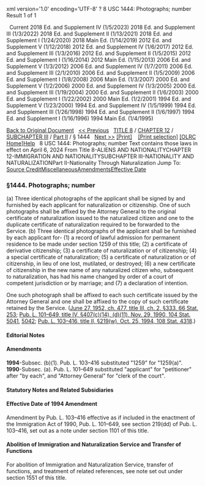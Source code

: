 xml version='1.0' encoding='UTF-8' ?
8 USC 1444: Photographs; number
 Result 1 of 1
 
  
  Current
2018 Ed. and Supplement IV (1/5/2023)
2018 Ed. and Supplement III (1/3/2022)
2018 Ed. and Supplement II (1/13/2021)
2018 Ed. and Supplement I (1/24/2020)
2018 Main Ed. (1/14/2019)
2012 Ed. and Supplement V (1/12/2018)
2012 Ed. and Supplement IV (1/6/2017)
2012 Ed. and Supplement III (1/3/2016)
2012 Ed. and Supplement II (1/5/2015)
2012 Ed. and Supplement I (1/16/2014)
2012 Main Ed. (1/15/2013)
2006 Ed. and Supplement V (1/3/2012)
2006 Ed. and Supplement IV (1/7/2011)
2006 Ed. and Supplement III (2/1/2010)
2006 Ed. and Supplement II (1/5/2009)
2006 Ed. and Supplement I (1/8/2008)
2006 Main Ed. (1/3/2007)
2000 Ed. and Supplement V (1/2/2006)
2000 Ed. and Supplement IV (1/3/2005)
2000 Ed. and Supplement III (1/19/2004)
2000 Ed. and Supplement II (1/6/2003)
2000 Ed. and Supplement I (1/22/2002)
2000 Main Ed. (1/2/2001)
1994 Ed. and Supplement V (1/23/2000)
1994 Ed. and Supplement IV (1/5/1999)
1994 Ed. and Supplement III (1/26/1998)
1994 Ed. and Supplement II (1/6/1997)
1994 Ed. and Supplement I (1/16/1996)
1994 Main Ed. (1/4/1995)
  
 
  
[Back to Original Document](/view.xhtml;jsessionid=48A1399C6344863D001FD798DE0A5FE8)
 
[<< Previous](#)
  
 [TITLE 8](/view.xhtml;jsessionid=48A1399C6344863D001FD798DE0A5FE8?req=granuleid%3AUSC-prelim-title8&saved=%7CZ3JhbnVsZWlkOlVTQy1wcmVsaW0tdGl0bGU4LXNlY3Rpb24xNDQ0%7C%7C%7C0%7Cfalse%7Cprelim&edition=prelim) / [CHAPTER 12](/view.xhtml;jsessionid=48A1399C6344863D001FD798DE0A5FE8?req=granuleid%3AUSC-prelim-title8-chapter12&saved=%7CZ3JhbnVsZWlkOlVTQy1wcmVsaW0tdGl0bGU4LXNlY3Rpb24xNDQ0%7C%7C%7C0%7Cfalse%7Cprelim&edition=prelim) / [SUBCHAPTER III](/view.xhtml;jsessionid=48A1399C6344863D001FD798DE0A5FE8?req=granuleid%3AUSC-prelim-title8-chapter12-subchapter3&saved=%7CZ3JhbnVsZWlkOlVTQy1wcmVsaW0tdGl0bGU4LXNlY3Rpb24xNDQ0%7C%7C%7C0%7Cfalse%7Cprelim&edition=prelim) / [Part II](/view.xhtml;jsessionid=48A1399C6344863D001FD798DE0A5FE8?req=granuleid%3AUSC-prelim-title8-chapter12-subchapter3-part2&saved=%7CZ3JhbnVsZWlkOlVTQy1wcmVsaW0tdGl0bGU4LXNlY3Rpb24xNDQ0%7C%7C%7C0%7Cfalse%7Cprelim&edition=prelim) / § 1444
  
 [Next >>](#)
[[Print]](#)
   
 [[Print selection]](#)
[[OLRC Home]](/browse.xhtml;jsessionid=48A1399C6344863D001FD798DE0A5FE8)[Help](/navHelp.xhtml;jsessionid=48A1399C6344863D001FD798DE0A5FE8)
 
8 USC 1444: Photographs; number
Text contains those laws in effect on April 6, 2024
From Title 8-ALIENS AND NATIONALITYCHAPTER 12-IMMIGRATION AND NATIONALITYSUBCHAPTER III-NATIONALITY AND NATURALIZATIONPart II-Nationality Through Naturalization
Jump To: [Source Credit](#sourcecredit)[Miscellaneous](#miscellaneous-note)[Amendments](#amendment-note)[Effective Date](#effectivedate-amendment-note)
### §1444. Photographs; number
(a) Three identical photographs of the applicant shall be signed by and furnished by each applicant for naturalization or citizenship. One of such photographs shall be affixed by the Attorney General to the original certificate of naturalization issued to the naturalized citizen and one to the duplicate certificate of naturalization required to be forwarded to the Service.
(b) Three identical photographs of the applicant shall be furnished by each applicant for-
(1) a record of lawful admission for permanent residence to be made under section 1259 of this title;
(2) a certificate of derivative citizenship;
(3) a certificate of naturalization or of citizenship;
(4) a special certificate of naturalization;
(5) a certificate of naturalization or of citizenship, in lieu of one lost, mutilated, or destroyed;
(6) a new certificate of citizenship in the new name of any naturalized citizen who, subsequent to naturalization, has had his name changed by order of a court of competent jurisdiction or by marriage; and
(7) a declaration of intention.
  
One such photograph shall be affixed to each such certificate issued by the Attorney General and one shall be affixed to the copy of such certificate retained by the Service.
([June 27, 1952, ch. 477, title III, ch. 2, §333, 66 Stat. 253](/statviewer.htm?volume=66&page=253); [Pub. L. 101–649, title IV, §407(c)(14), (d)(11), Nov. 29, 1990, 104 Stat. 5041](/statviewer.htm?volume=104&page=5041), [5042](/statviewer.htm?volume=104&page=5042); [Pub. L. 103–416, title II, §219(w), Oct. 25, 1994, 108 Stat. 4318](/statviewer.htm?volume=108&page=4318).)
  
#### **Editorial Notes**
#### Amendments
**1994**-Subsec. (b)(1). Pub. L. 103–416 substituted "1259" for "1259(a)".
**1990**-Subsec. (a). Pub. L. 101–649 substituted "applicant" for "petitioner" after "by each", and "Attorney General" for "clerk of the court".
  
#### **Statutory Notes and Related Subsidiaries**
#### Effective Date of 1994 Amendment
Amendment by Pub. L. 103–416 effective as if included in the enactment of the Immigration Act of 1990, Pub. L. 101–649, see section 219(dd) of Pub. L. 103–416, set out as a note under section 1101 of this title.
#### Abolition of Immigration and Naturalization Service and Transfer of Functions
For abolition of Immigration and Naturalization Service, transfer of functions, and treatment of related references, see note set out under section 1551 of this title.
